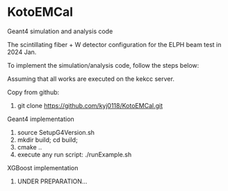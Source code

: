 # KotoEMCal
Geant4 simulation and analysis code

The scintillating fiber + W detector configuration for the ELPH beam test in 2024 Jan.

To implement the simulation/analysis code, follow the steps below:

Assuming that all works are executed on the kekcc server.

Copy from github:
1. git clone https://github.com/kyj0118/KotoEMCal.git

Geant4 implementation
1. source SetupG4Version.sh
2. mkdir build; cd build;
3. cmake ..
4. execute any run script: ./runExample.sh

XGBoost implementation
1. UNDER PREPARATION...